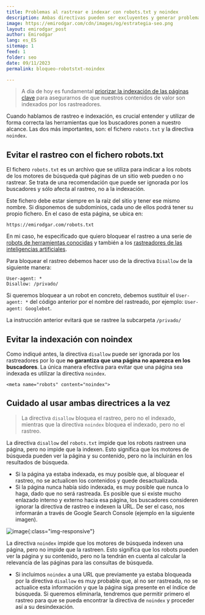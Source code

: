 ```yaml
---
title: Problemas al rastrear e indexar con robots.txt y noindex
description: Ambas directivas pueden ser excluyentes y generar problemas de indexación de nuestras páginas.
image: https://emirodgar.com/cdn/images/og/estrategia-seo.png
layout: emirodgar_post
author: Emirodgar
lang: es_ES
sitemap: 1
feed: 1
folder: seo
date: 09/11/2023
permalink: bloqueo-robotstxt-noindex

---
```


> A día de hoy es fundamental [priorizar la indexación de las páginas clave](https://emirodgar.com/priorizar-indexacion) para asegurarnos de que nuestros contenidos de valor son indexados por los rastreadores.

Cuando hablamos de rastreo e indexación, es crucial entender y utilizar de forma correcta las herramientas que los buscadores ponen a nuestro alcance. Las dos más importantes, son: el fichero `robots.txt` y la directiva `noindex`.

## Evitar el rastreo con el fichero robots.txt

El fichero `robots.txt` es un archivo que se utiliza para indicar a los robots de los motores de búsqueda qué páginas de un sitio web pueden o no rastrear. 
Se trata de una recomendación que puede ser ignorada por los buscadores y sólo afecta al rastreo, no a la indexación.

Este fichero debe estar siempre en la raíz del sitio y tener ese mismo nombre. Si disponemos de subdominios, cada uno de ellos podrá tener su propio fichero. En el caso de esta página, se ubica en:

```
https://emirodgar.com/robots.txt
```

En mi caso, he especificado que quiero bloquear el rastreo a una serie de [robots de herramientas conocidas](https://emirodgar.com/listado-robots-bloquear) y también a los [rastreadores de las inteligencias artificiales](https://emirodgar.com/bloquear-rastreador-ia).

Para bloquear el rastreo debemos hacer uso de la directiva `Disallow` de la siguiente manera:

```
User-agent: *
Disallow: /privado/
```

Si queremos bloquear a un robot en concreto, debemos  sustituir el `User-agent: *` del código anterior por el nombre del rastreado, por ejemplo: `User-agent: Googlebot`.

La instrucción anterior evitará que se rastree la subcarpeta `/privado/`

## Evitar la indexación con noindex

Como indiqué antes, la directiva `disallow` puede ser ignorada por los rastreadores por lo que **no garantiza que una página no aparezca en los buscadores**.
La única manera efectiva para evitar que una página sea indexada es utilizar la directiva `noindex`.

```
<meta name="robots" content="noindex">
```

## Cuidado al usar ambas directrices a la vez

> La directiva `disallow` bloquea el rastreo, pero no el indexado, mientras que la directiva `noindex` bloquea el indexado, pero no el rastreo.

La directiva `disallow` del `robots.txt` impide que los robots rastreen una página, pero no impide que la indexen. Esto significa que los motores de búsqueda pueden ver la página y su contenido, pero no la incluirán en los resultados de búsqueda.
 - Si la página ya estaba indexada, es muy posible que, al bloquear el rastreo, no se actualicen los contenidos y quede desactualizada.
 - Si la página nunca había sido indexada, es muy posible que nunca lo haga, dado que no será rastreada. Es posible que si existe mucho enlazado interno y externo hacia esa página, los buscadores consideren ignorar la directiva de rastreo e indexen la URL. De ser el caso, nos informarán a través de Google Search Console (ejemplo en la siguiente imagen). 

![image](https://github.com/Emirodgar/w-emirodgar-com/assets/4302127/ce4b07cc-4a7d-44db-bc8a-c37a4b752f7a){:class="img-responsive"}


La directiva `noindex` impide que los motores de búsqueda indexen una página, pero no impide que la rastreen. Esto significa que los robots pueden ver la página y su contenido, pero no la tendrán en cuenta al calcular la relevancia de las páginas para las consultas de búsqueda.
 - Si incluimos `noindex` a una URL que previamente ya estaba bloqueada por la directiva `disallow` es muy probable que, al no ser rastreada, no se actualice esta información y que la página siga presente en el índice de búsqueda. Si queremos eliminarla, tendremos que permitir primero el rastreo para que se pueda encontrar la directiva de `noindex` y proceder así a su desindexación.
